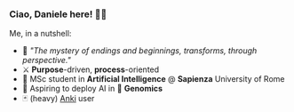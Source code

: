 ### Ciao, Daniele here! 🖐🏻

Me, in a nutshell:

- 🫘 *"The mystery of endings and beginnings, transforms, through perspective."*
- ⚔️ **Purpose**-driven, **process**-oriented
- 🧠 MSc student in **Artificial Intelligence** @ **Sapienza** University of Rome
- 🧬 Aspiring to deploy AI in 👶 **Genomics**
- 🃏 (heavy) [Anki](https://apps.ankiweb.net/) user
